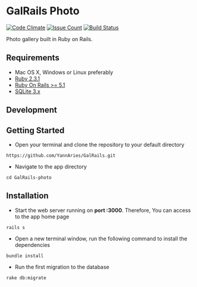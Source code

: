 # GalRails Photo
[![Code Climate](https://codeclimate.com/github/YannAries/GalRails/badges/gpa.svg)](https://codeclimate.com/github/YannAries/GalRails) [![Issue Count](https://codeclimate.com/github/YannAries/GalRails/badges/issue_count.svg)](https://codeclimate.com/github/YannAries/GalRails)
[![Build Status](https://travis-ci.org/YannAries/GalRails.svg?branch=master)](https://travis-ci.org/YannAries/GalRails)

Photo gallery built in Ruby on Rails.

## Requirements

 - Mac OS X, Windows or Linux preferably
 - [Ruby 2.3.1](http://www.ruby-lang.org/en/)
 - [Ruby On Rails >= 5.1](http://rubyonrails.org/)
 - [SQLite 3.x](https://www.sqlite.org/)

## Development
## Getting Started

* Open your terminal and clone the repository to your default directory
```console
https://github.com/YannAries/GalRails.git
```
* Navigate to the app directory
```console
cd GalRails-photo
```

## Installation

* Start the web server running on **port :3000**. Therefore, You can access to the app home page
```console
rails s
```
* Open a new terminal window, run the following command to install the dependencies
```console
bundle install
```
* Run the first migration to the database
```console
rake db:migrate
```

